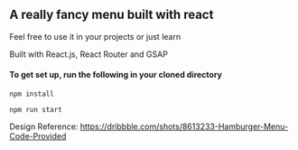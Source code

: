 ## A really fancy menu built with react
Feel free to use it in your projects or just learn

Built with React.js, React Router and GSAP

#### To get set up, run the following in your cloned directory 
`npm install`

`npm run start`


Design Reference: https://dribbble.com/shots/8613233-Hamburger-Menu-Code-Provided


